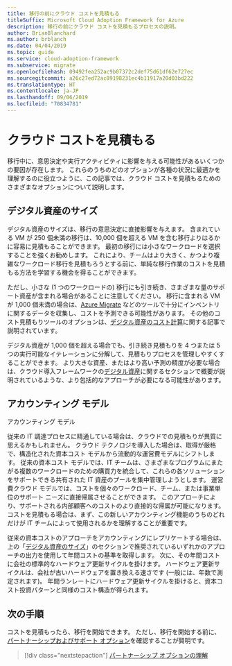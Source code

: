 ```yaml
---
title: 移行の前にクラウド コストを見積もる
titleSuffix: Microsoft Cloud Adoption Framework for Azure
description: 移行の前にクラウド コストを見積もるプロセスの説明。
author: BrianBlanchard
ms.author: brblanch
ms.date: 04/04/2019
ms.topic: guide
ms.service: cloud-adoption-framework
ms.subservice: migrate
ms.openlocfilehash: 09492fea252ac9b07372c2def75d61df62e727ec
ms.sourcegitcommit: a26c27ed72ac89198231ec4b11917a20d03bd222
ms.translationtype: HT
ms.contentlocale: ja-JP
ms.lasthandoff: 09/06/2019
ms.locfileid: "70834781"
---
```

# <a name="estimate-cloud-costs"></a>クラウド コストを見積もる

移行中に、意思決定や実行アクティビティに影響を与える可能性があるいくつかの要因が存在します。 これらのうちのどのオプションが各種の状況に最適かを理解するのに役立つように、この記事では、クラウド コストを見積もるためのさまざまなオプションについて説明します。

## <a name="digital-estate-size"></a>デジタル資産のサイズ

デジタル資産のサイズは、移行の意思決定に直接影響を与えます。 含まれている VM が 250 個未満の移行は、10,000 個を超える VM を含む移行よりはるかに容易に見積もることができます。 最初の移行には小さなワークロードを選択することを強くお勧めします。 これにより、チームはより大きく、かつより複雑なワークロード移行を見積もろうとする前に、単純な移行作業のコストを見積もる方法を学習する機会を得ることができます。

ただし、小さな (1 つのワークロードの) 移行にも引き続き、さまざまな量のサポート資産が含まれる場合があることに注意してください。 移行に含まれる VM が 1,000 個未満の場合は、[Azure Migrate](/azure/migrate/migrate-overview) などのツールで十分にインベントリに関するデータを収集し、コストを予測できる可能性があります。 その他のコスト見積もりツールのオプションは、[デジタル資産のコスト計算](../../../digital-estate/calculate.md)に関する記事で説明されています。

デジタル資産が 1,000 個を超える場合でも、引き続き見積もりを 4 つまたは 5 つの実行可能なイテレーションに分解して、見積もりプロセスを管理しやすくすることができます。 より大きな資産、またはより高い予測の精度が必要な場合は、クラウド導入フレームワークの[デジタル資産](../../../digital-estate/index.md)に関するセクションで概要が説明されているような、より包括的なアプローチが必要になる可能性があります。

## <a name="accounting-models"></a>アカウンティング モデル

アカウンティング モデル

従来の IT 調達プロセスに精通している場合は、クラウドでの見積もりが異質に思えるかもしれません。 クラウド テクノロジを導入した場合は、取得が厳格で、構造化された資本コスト モデルから流動的な運営費モデルにシフトします。 従来の資本コスト モデルでは、IT チームは、さまざまなプログラムにまたがる複数のワークロードのための購買力を統合して、これらの各ソリューションをサポートできる共有された IT 資産のプールを集中管理しようとします。 運営費クラウド モデルでは、コストを個々のワークロード、チーム、または事業単位のサポート ニーズに直接帰属させることができます。 このアプローチにより、サポートされる内部顧客へのコストのより直接的な帰属が可能になります。 コストを見積もる場合は、まず、この新しいアカウンティング機能のうちのどれだけが IT チームによって使用されるかを理解することが重要です。

従来の資本コストのアプローチをアカウンティングにレプリケートする場合は、上の「[デジタル資産のサイズ](#digital-estate-size)」のセクションで推奨されているいずれかのアプローチの出力を使用して年間コストの基準を取得します。 次に、その年間コストに会社の標準的なハードウェア更新サイクルを掛けます。 ハードウェア更新サイクルは、会社が古いハードウェアを置き換える速さです (一般には、年数で測定されます)。 年間ランレートにハードウェア更新サイクルを掛けると、資本コスト投資パターンと同様のコスト構造が得られます。

## <a name="next-steps"></a>次の手順

コストを見積もったら、移行を開始できます。 ただし、移行を開始する前に、[パートナーシップおよびサポート オプション](./partnership-options.md)を確認することが賢明です。

> [!div class="nextstepaction"]
> [パートナーシップ オプションの理解](./partnership-options.md)
